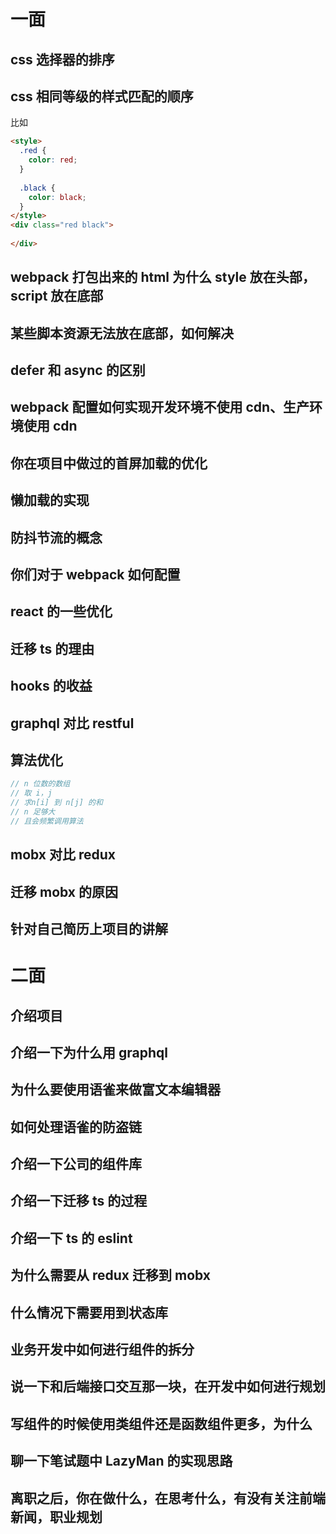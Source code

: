 # 一面

## css 选择器的排序

## css 相同等级的样式匹配的顺序

比如

```html
<style>
  .red {
    color: red;
  }
  
  .black {
    color: black;
  }
</style>
<div class="red black">
  
</div>
```

## webpack 打包出来的 html 为什么 style 放在头部，script 放在底部

## 某些脚本资源无法放在底部，如何解决

## defer 和 async 的区别

## webpack 配置如何实现开发环境不使用 cdn、生产环境使用 cdn

## 你在项目中做过的首屏加载的优化

## 懒加载的实现

## 防抖节流的概念

## 你们对于 webpack 如何配置

## react 的一些优化

## 迁移 ts 的理由

## hooks 的收益

## graphql 对比 restful

## 算法优化

```js
// n 位数的数组
// 取 i，j
// 求n[i] 到 n[j] 的和
// n 足够大
// 且会频繁调用算法
```

## mobx 对比 redux

## 迁移 mobx 的原因

## 针对自己简历上项目的讲解



# 二面

## 介绍项目

## 介绍一下为什么用 graphql

## 为什么要使用语雀来做富文本编辑器

## 如何处理语雀的防盗链

## 介绍一下公司的组件库

## 介绍一下迁移 ts 的过程

## 介绍一下 ts 的 eslint

## 为什么需要从 redux 迁移到 mobx

## 什么情况下需要用到状态库

## 业务开发中如何进行组件的拆分

## 说一下和后端接口交互那一块，在开发中如何进行规划

## 写组件的时候使用类组件还是函数组件更多，为什么

## 聊一下笔试题中 LazyMan 的实现思路

## 离职之后，你在做什么，在思考什么，有没有关注前端新闻，职业规划

